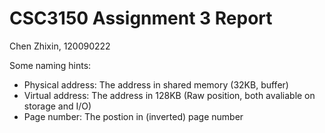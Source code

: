 # CSC3150 Assignment 3 Report
Chen Zhixin, 120090222

Some naming hints:
- Physical address: The address in shared memory (32KB, buffer)
- Virtual address: The address in 128KB (Raw position, both avaliable on storage and I/O)
- Page number: The postion in (inverted) page number